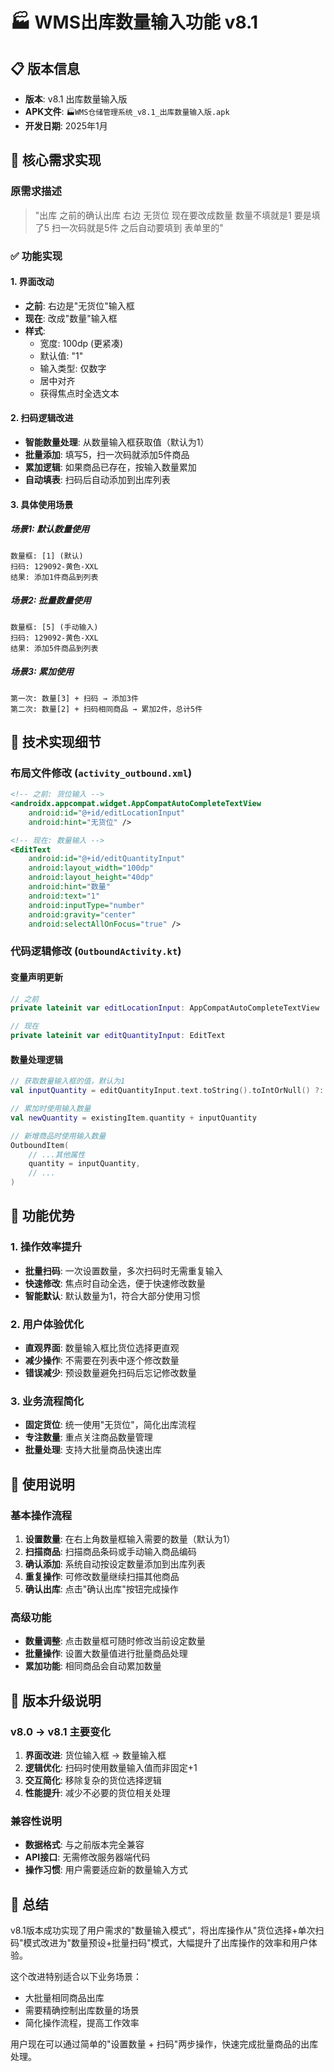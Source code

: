 # 🏭 WMS出库数量输入功能 v8.1

## 📋 版本信息
- **版本**: v8.1 出库数量输入版
- **APK文件**: `🏭WMS仓储管理系统_v8.1_出库数量输入版.apk`
- **开发日期**: 2025年1月

## 🎯 核心需求实现

### 原需求描述
> "出库 之前的确认出库 右边 无货位 现在要改成数量   数量不填就是1   要是填了5 扫一次码就是5件  之后自动要填到 表单里的"

### ✅ 功能实现

#### 1. 界面改动
- **之前**: 右边是"无货位"输入框
- **现在**: 改成"数量"输入框
- **样式**: 
  - 宽度: 100dp (更紧凑)
  - 默认值: "1"
  - 输入类型: 仅数字
  - 居中对齐
  - 获得焦点时全选文本

#### 2. 扫码逻辑改进
- **智能数量处理**: 从数量输入框获取值（默认为1）
- **批量添加**: 填写5，扫一次码就添加5件商品
- **累加逻辑**: 如果商品已存在，按输入数量累加
- **自动填表**: 扫码后自动添加到出库列表

#### 3. 具体使用场景

##### 场景1: 默认数量使用
```
数量框: [1] (默认)
扫码: 129092-黄色-XXL
结果: 添加1件商品到列表
```

##### 场景2: 批量数量使用
```
数量框: [5] (手动输入)
扫码: 129092-黄色-XXL
结果: 添加5件商品到列表
```

##### 场景3: 累加使用
```
第一次: 数量[3] + 扫码 → 添加3件
第二次: 数量[2] + 扫码相同商品 → 累加2件，总计5件
```

## 🔧 技术实现细节

### 布局文件修改 (`activity_outbound.xml`)
```xml
<!-- 之前: 货位输入 -->
<androidx.appcompat.widget.AppCompatAutoCompleteTextView
    android:id="@+id/editLocationInput"
    android:hint="无货位" />

<!-- 现在: 数量输入 -->
<EditText
    android:id="@+id/editQuantityInput"
    android:layout_width="100dp"
    android:layout_height="40dp"
    android:hint="数量"
    android:text="1"
    android:inputType="number"
    android:gravity="center"
    android:selectAllOnFocus="true" />
```

### 代码逻辑修改 (`OutboundActivity.kt`)

#### 变量声明更新
```kotlin
// 之前
private lateinit var editLocationInput: AppCompatAutoCompleteTextView

// 现在  
private lateinit var editQuantityInput: EditText
```

#### 数量处理逻辑
```kotlin
// 获取数量输入框的值，默认为1
val inputQuantity = editQuantityInput.text.toString().toIntOrNull() ?: 1

// 累加时使用输入数量
val newQuantity = existingItem.quantity + inputQuantity

// 新增商品时使用输入数量
OutboundItem(
    // ...其他属性
    quantity = inputQuantity,
    // ...
)
```

## 🚀 功能优势

### 1. 操作效率提升
- **批量扫码**: 一次设置数量，多次扫码时无需重复输入
- **快速修改**: 焦点时自动全选，便于快速修改数量
- **智能默认**: 默认数量为1，符合大部分使用习惯

### 2. 用户体验优化
- **直观界面**: 数量输入框比货位选择更直观
- **减少操作**: 不需要在列表中逐个修改数量
- **错误减少**: 预设数量避免扫码后忘记修改数量

### 3. 业务流程简化
- **固定货位**: 统一使用"无货位"，简化出库流程
- **专注数量**: 重点关注商品数量管理
- **批量处理**: 支持大批量商品快速出库

## 📱 使用说明

### 基本操作流程
1. **设置数量**: 在右上角数量框输入需要的数量（默认为1）
2. **扫描商品**: 扫描商品条码或手动输入商品编码
3. **确认添加**: 系统自动按设定数量添加到出库列表
4. **重复操作**: 可修改数量继续扫描其他商品
5. **确认出库**: 点击"确认出库"按钮完成操作

### 高级功能
- **数量调整**: 点击数量框可随时修改当前设定数量
- **批量操作**: 设置大数量值进行批量商品处理
- **累加功能**: 相同商品会自动累加数量

## 🔄 版本升级说明

### v8.0 → v8.1 主要变化
1. **界面改进**: 货位输入框 → 数量输入框
2. **逻辑优化**: 扫码时使用数量输入值而非固定+1
3. **交互简化**: 移除复杂的货位选择逻辑
4. **性能提升**: 减少不必要的货位相关处理

### 兼容性说明
- **数据格式**: 与之前版本完全兼容
- **API接口**: 无需修改服务器端代码
- **操作习惯**: 用户需要适应新的数量输入方式

## 🎉 总结

v8.1版本成功实现了用户需求的"数量输入模式"，将出库操作从"货位选择+单次扫码"模式改进为"数量预设+批量扫码"模式，大幅提升了出库操作的效率和用户体验。

这个改进特别适合以下业务场景：
- 大批量相同商品出库
- 需要精确控制出库数量的场景  
- 简化操作流程，提高工作效率

用户现在可以通过简单的"设置数量 + 扫码"两步操作，快速完成批量商品的出库处理。 